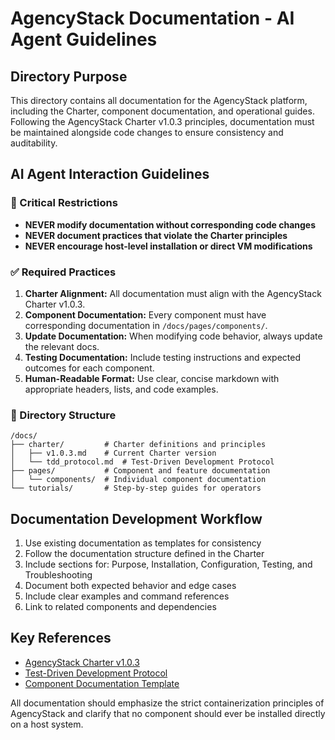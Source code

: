 # AgencyStack Documentation - AI Agent Guidelines

## Directory Purpose

This directory contains all documentation for the AgencyStack platform, including the Charter, component documentation, and operational guides. Following the AgencyStack Charter v1.0.3 principles, documentation must be maintained alongside code changes to ensure consistency and auditability.

## AI Agent Interaction Guidelines

### 🚫 Critical Restrictions

- **NEVER modify documentation without corresponding code changes**
- **NEVER document practices that violate the Charter principles**
- **NEVER encourage host-level installation or direct VM modifications**

### ✅ Required Practices

1. **Charter Alignment:** All documentation must align with the AgencyStack Charter v1.0.3.
2. **Component Documentation:** Every component must have corresponding documentation in `/docs/pages/components/`.
3. **Update Documentation:** When modifying code behavior, always update the relevant docs.
4. **Testing Documentation:** Include testing instructions and expected outcomes for each component.
5. **Human-Readable Format:** Use clear, concise markdown with appropriate headers, lists, and code examples.

### 📁 Directory Structure

```
/docs/
├── charter/         # Charter definitions and principles
│   ├── v1.0.3.md    # Current Charter version
│   └── tdd_protocol.md  # Test-Driven Development Protocol
├── pages/           # Component and feature documentation
│   └── components/  # Individual component documentation
└── tutorials/       # Step-by-step guides for operators
```

## Documentation Development Workflow

1. Use existing documentation as templates for consistency
2. Follow the documentation structure defined in the Charter
3. Include sections for: Purpose, Installation, Configuration, Testing, and Troubleshooting
4. Document both expected behavior and edge cases
5. Include clear examples and command references
6. Link to related components and dependencies

## Key References

- [AgencyStack Charter v1.0.3](/docs/charter/v1.0.3.md)
- [Test-Driven Development Protocol](/docs/charter/tdd_protocol.md)
- [Component Documentation Template](/docs/pages/templates/component_template.md)

All documentation should emphasize the strict containerization principles of AgencyStack and clarify that no component should ever be installed directly on a host system.
